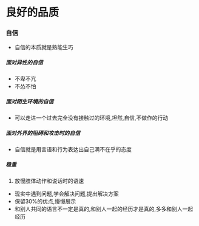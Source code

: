 # 良好的品质
### 自信
- 自信的本质就是熟能生巧
##### 面对异性的自信
- 不卑不亢
- 不怂不怕
##### 面对陌生环境的自信
- 可以走进一个过去完全没有接触过的环境,坦然,自信,不做作的行动
##### 面对外界的阻碍和攻击时的自信
- 自信就是用言语和行为表达出自己满不在乎的态度
##### 稳重
1. 放慢肢体动作和说话时的语速
- 现实中遇到问题,学会解决问题,提出解决方案
- 保留30%的优点,慢慢展示
- 和别人共同的语言不一定是真的,和别人一起的经历才是真的,多多和别人一起经历
